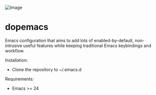![Image](../blob/master/dopemacs.png?raw=true)

dopemacs
========

Emacs configuration that aims to add lots of enabled-by-default, non-intrusive useful features while keeping traditional Emacs keybindings and workflow.

Installation:

- Clone the repository to ~/.emacs.d

Requirements:

- Emacs >= 24


